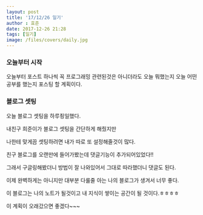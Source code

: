 ```yaml
---
layout: post
title: '17/12/26 일기'
author : 효준
date: 2017-12-26 21:28
tags: [일기]
image: /files/covers/daily.jpg
---
```


### 오늘부터 시작

오늘부터 포스트 하나씩 꼭 프로그래밍 관련된것은 아니더라도 오늘 뭐했는지
오늘 어떤 공부를 했는지 포스팅 할 계획이다.

### 블로그 셋팅

오늘 블로그 셋팅을 하루죙일했다.

내친구 희준이가 블로그 셋팅을 간단하게 해줬지만

나한테 맞게끔 셋팅하려면 내가 따로 또 설정해줄것이 많다.

친구 블로그를 오랜만에 들어가봤는데 댓글기능이 추가되어있었다!!

그래서 구글링해봤더니 방법이 잘 나와있어서 그대로 따라했더니 댓글도 된다.

이제 완벽하게는 아니지만 대부분 다룰줄 아는 나의 블로그가 생겨서 너무 좋다.

이 블로그는 나의 노트가 될것이고 내 지식이 쌓이는 공간이 될 것이다.ㅎㅎㅎㅎ

이 계획이 오래갔으면 좋겠다~~~






